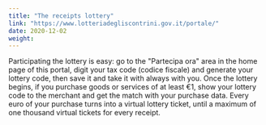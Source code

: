 ```yaml
---
title: "The receipts lottery"
link: "https://www.lotteriadegliscontrini.gov.it/portale/"
date: 2020-12-02
weight: 
---
```


Participating the lottery is easy: go to the "Partecipa ora" area in the home page of this portal, digit your tax code (codice fiscale)
and generate your lottery code, then save it and take it with always with you.
Once the lottery begins, if you purchase goods or services of at least €1, show your lottery code to the merchant and get the match with your
purchase data. Every euro of your purchase turns into a virtual lottery ticket, until a maximum of one thousand virtual tickets for every
receipt.